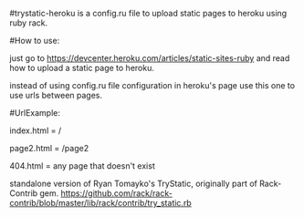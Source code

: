 #trystatic-heroku is a config.ru file to upload static pages to heroku using ruby rack.

#How to use:

just go to https://devcenter.heroku.com/articles/static-sites-ruby
and read how to upload a static page to heroku.

instead of using config.ru file configuration in heroku's page
use this one to use urls between pages.

#UrlExample:

index.html = /

page2.html = /page2

404.html = any page that doesn't exist

standalone version of Ryan Tomayko's TryStatic, originally part of Rack-Contrib gem.
https://github.com/rack/rack-contrib/blob/master/lib/rack/contrib/try_static.rb

